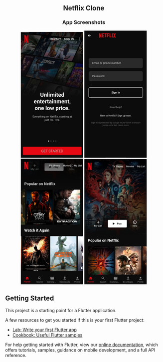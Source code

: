 ## <p align="center">Netflix Clone</p>



### <p align="center">App Screenshots</p>

<p align="center">
<img src="screenshots/1.jpg" width=200/>
<img src="screenshots/2.jpg" width=200/>
<img src="screenshots/3.jpg" width=200/>
<img src="screenshots/4.jpg" width=200/>
</p>

## Getting Started

This project is a starting point for a Flutter application.

A few resources to get you started if this is your first Flutter project:

- [Lab: Write your first Flutter app](https://flutter.dev/docs/get-started/codelab)
- [Cookbook: Useful Flutter samples](https://flutter.dev/docs/cookbook)

For help getting started with Flutter, view our
[online documentation](https://flutter.dev/docs), which offers tutorials,
samples, guidance on mobile development, and a full API reference.
